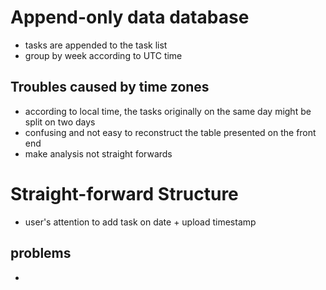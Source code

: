 # Append-only data database
+ tasks are appended to the task list
+ group by week according to UTC time


## Troubles caused by time zones
+ according to local time, the tasks originally on the same day might be split on two days
+ confusing and not easy to reconstruct the table presented on the front end
+ make analysis not straight forwards


# Straight-forward Structure 
+ user's attention to add task on date + upload timestamp

## problems
+ 

